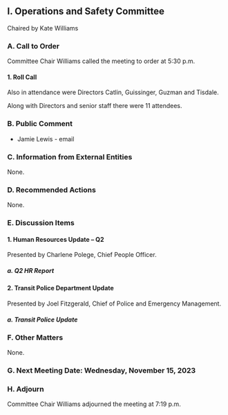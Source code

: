 ## I. Operations and Safety Committee

Chaired by Kate Williams

### A. Call to Order

Committee Chair Williams called the meeting to order at 5:30 p.m.

#### 1. Roll Call

Also in attendance were Directors Catlin, Guissinger, Guzman and Tisdale.

Along with Directors and senior staff there were 11 attendees.

### B. Public Comment

- Jamie Lewis - email

### C. Information from External Entities

None.

### D. Recommended Actions

None.

### E. Discussion Items

#### 1. Human Resources Update – Q2

Presented by Charlene Polege, Chief People Officer.

##### a. Q2 HR Report

#### 2. Transit Police Department Update

Presented by Joel Fitzgerald, Chief of Police and Emergency Management.

##### a. Transit Police Update

### F. Other Matters

None.

### G. Next Meeting Date: Wednesday, November 15, 2023

### H. Adjourn

Committee Chair Williams adjourned the meeting at 7:19 p.m.